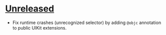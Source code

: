 # [Unreleased](https://github.com/seedco/StackViewController/compare/0.4.0...HEAD)

- Fix runtime crashes (unrecognized selector) by adding `@objc` annotation to public UIKit extensions. 
